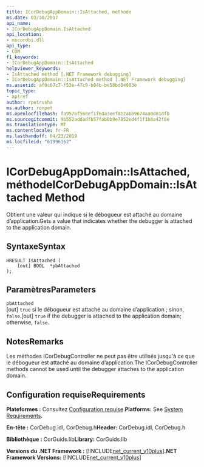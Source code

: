 ```yaml
---
title: ICorDebugAppDomain::IsAttached, méthode
ms.date: 03/30/2017
api_name:
- ICorDebugAppDomain.IsAttached
api_location:
- mscordbi.dll
api_type:
- COM
f1_keywords:
- ICorDebugAppDomain::IsAttached
helpviewer_keywords:
- IsAttached method [.NET Framework debugging]
- ICorDebugAppDomain::IsAttached method [.NET Framework debugging]
ms.assetid: af0c67c7-f53e-47c9-b84b-be50bd04903e
topic_type:
- apiref
author: rpetrusha
ms.author: ronpet
ms.openlocfilehash: fa9576f568ef1f6da3eef812abb9674aa0d81dfb
ms.sourcegitcommit: 9b552addadfb57fab0b9e7852ed4f1f1b8a42f8e
ms.translationtype: MT
ms.contentlocale: fr-FR
ms.lasthandoff: 04/23/2019
ms.locfileid: "61996162"
---
```

# <a name="icordebugappdomainisattached-method"></a><span data-ttu-id="08a35-102">ICorDebugAppDomain::IsAttached, méthode</span><span class="sxs-lookup"><span data-stu-id="08a35-102">ICorDebugAppDomain::IsAttached Method</span></span>
<span data-ttu-id="08a35-103">Obtient une valeur qui indique si le débogueur est attaché au domaine d’application.</span><span class="sxs-lookup"><span data-stu-id="08a35-103">Gets a value that indicates whether the debugger is attached to the application domain.</span></span>  
  
## <a name="syntax"></a><span data-ttu-id="08a35-104">Syntaxe</span><span class="sxs-lookup"><span data-stu-id="08a35-104">Syntax</span></span>  
  
```  
HRESULT IsAttached (  
    [out] BOOL  *pbAttached  
);  
```  
  
## <a name="parameters"></a><span data-ttu-id="08a35-105">Paramètres</span><span class="sxs-lookup"><span data-stu-id="08a35-105">Parameters</span></span>  
 `pbAttached`  
 <span data-ttu-id="08a35-106">[out] `true` si le débogueur est attaché au domaine d’application ; sinon, `false`.</span><span class="sxs-lookup"><span data-stu-id="08a35-106">[out] `true` if the debugger is attached to the application domain; otherwise, `false`.</span></span>  
  
## <a name="remarks"></a><span data-ttu-id="08a35-107">Notes</span><span class="sxs-lookup"><span data-stu-id="08a35-107">Remarks</span></span>  
 <span data-ttu-id="08a35-108">Les méthodes ICorDebugController ne peut pas être utilisés jusqu'à ce que le débogueur est attaché au domaine d’application.</span><span class="sxs-lookup"><span data-stu-id="08a35-108">The ICorDebugController methods cannot be used until the debugger attaches to the application domain.</span></span>  
  
## <a name="requirements"></a><span data-ttu-id="08a35-109">Configuration requise</span><span class="sxs-lookup"><span data-stu-id="08a35-109">Requirements</span></span>  
 <span data-ttu-id="08a35-110">**Plateformes :** Consultez [Configuration requise](../../../../docs/framework/get-started/system-requirements.md).</span><span class="sxs-lookup"><span data-stu-id="08a35-110">**Platforms:** See [System Requirements](../../../../docs/framework/get-started/system-requirements.md).</span></span>  
  
 <span data-ttu-id="08a35-111">**En-tête :** CorDebug.idl, CorDebug.h</span><span class="sxs-lookup"><span data-stu-id="08a35-111">**Header:** CorDebug.idl, CorDebug.h</span></span>  
  
 <span data-ttu-id="08a35-112">**Bibliothèque :** CorGuids.lib</span><span class="sxs-lookup"><span data-stu-id="08a35-112">**Library:** CorGuids.lib</span></span>  
  
 <span data-ttu-id="08a35-113">**Versions du .NET Framework :** [!INCLUDE[net_current_v10plus](../../../../includes/net-current-v10plus-md.md)]</span><span class="sxs-lookup"><span data-stu-id="08a35-113">**.NET Framework Versions:** [!INCLUDE[net_current_v10plus](../../../../includes/net-current-v10plus-md.md)]</span></span>
